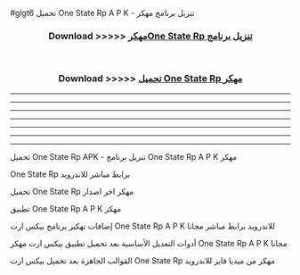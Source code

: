 #glgt6 تحميل One State Rp  A P K - تنزيل برنامج مهكر



<div align="center">
<h3>Download >>>>> <a href="https://runaway1.web.app/?sq=One State Rp ">مهكرOne State Rp  تنزيل برنامج</a></h3><br>

<h3>Download >>>>> <a href="https://runaway1.web.app/?sq=One State Rp ">تحميل One State Rp  مهكر</a></h3>
</div>


----------------------------------------------------------

----------------------------------------------------------

----------------------------------------------------------

----------------------------------------------------------

----------------------------------------------------------

----------------------------------------------------------

----------------------------------------------------------

تحميل One State Rp  APK - تنزيل برنامج One State Rp  A P K مهكر

One State Rp  برابط مباشر للاندرويد

تحميل One State Rp  مهكر اخر اصدار

تطبيق One State Rp  A P K مهكر

إضافات تهكير برنامج بيكس ارت One State Rp  A P K للاندرويد برابط مباشر مجانا

أدوات التعديل الأساسية بعد تحميل تطبيق بيكس ارت مهكر One State Rp  A P K مجانا

القوالب الجاهزة بعد تحميل بيكس ارت One State Rp  مهكر من ميديا فاير للاندرويد


